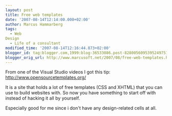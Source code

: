 ```yaml
---
layout: post
title: Free web templates
date: '2007-08-14T12:14:00.000+02:00'
author: Marcus Hammarberg
tags:
  - Web
Design
  - Life of a consultant
modified_time: '2007-08-14T12:16:44.873+02:00'
blogger_id: tag:blogger.com,1999:blog-36533086.post-8280056095395249751
blogger_orig_url: http://www.marcusoft.net/2007/08/free-web-templates.html
---
```


From one of
the Visual Studio videos I got this tip:
<http://www.opensourcetemplates.org/>

It is a site that holds a lot of free templates (<span
id="SPELLING_ERROR_0" class="blsp-spelling-error">CSS</span> and <span
id="SPELLING_ERROR_1" class="blsp-spelling-error">XHTML</span>) that you
can use to build websites with. So now you have something to start off
with instead of hacking it all by yourself.

Especially good for me since i don't have any design-related cells at
all.
